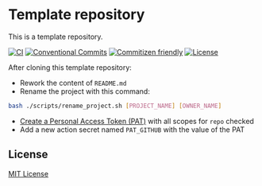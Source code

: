 # Template repository

This is a template repository.

[![CI](https://github.com/aifrak/template-repo/actions/workflows/ci.yml/badge.svg)](https://github.com/aifrak/template-repo/actions/workflows/ci.yml)
[![Conventional Commits](https://img.shields.io/badge/Conventional%20Commits-1.0.0-yellow.svg)](https://conventionalcommits.org)
[![Commitizen friendly](https://img.shields.io/badge/commitizen-friendly-brightgreen.svg)](http://commitizen.github.io/cz-cli/)
[![License](https://img.shields.io/github/license/aifrak/template-repo?color=blue)](https://github.com/aifrak/template-repo/blob/master/LICENSE)

After cloning this template repository:

- Rework the content of `README.md`
- Rename the project with this command:

```bash
bash ./scripts/rename_project.sh [PROJECT_NAME] [OWNER_NAME]
```

- [Create a Personal Access Token (PAT)](https://docs.github.com/en/authentication/keeping-your-account-and-data-secure/creating-a-personal-access-token)
  with all scopes for `repo` checked
- Add a new action secret named `PAT_GITHUB` with the value of the PAT

## License

[MIT License](https://github.com/aifrak/template-repo/blob/main/LICENSE)
